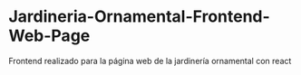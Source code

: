 # Jardineria-Ornamental-Frontend-Web-Page
Frontend realizado para la página web de la jardinería ornamental con react
